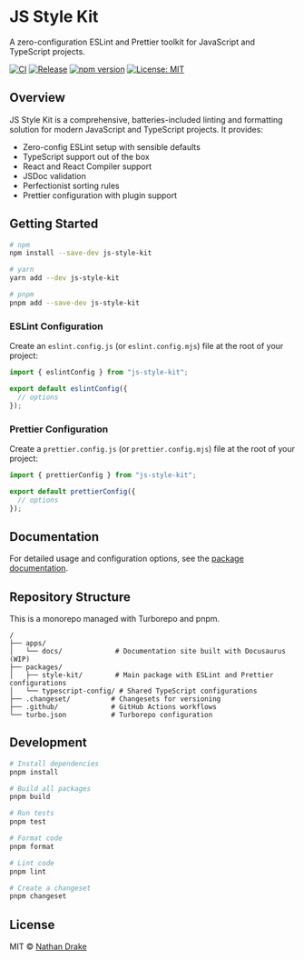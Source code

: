 # JS Style Kit

A zero-configuration ESLint and Prettier toolkit for JavaScript and TypeScript projects.

[![CI](https://github.com/drake-nathan/js-style-kit/actions/workflows/ci.yaml/badge.svg)](https://github.com/drake-nathan/js-style-kit/actions/workflows/ci.yaml)
[![Release](https://github.com/drake-nathan/js-style-kit/actions/workflows/release.yaml/badge.svg)](https://github.com/drake-nathan/js-style-kit/actions/workflows/release.yaml)
[![npm version](https://img.shields.io/npm/v/js-style-kit.svg)](https://www.npmjs.com/package/js-style-kit)
[![License: MIT](https://img.shields.io/badge/License-MIT-yellow.svg)](https://opensource.org/licenses/MIT)

## Overview

JS Style Kit is a comprehensive, batteries-included linting and formatting solution for modern JavaScript and TypeScript projects. It provides:

- Zero-config ESLint setup with sensible defaults
- TypeScript support out of the box
- React and React Compiler support
- JSDoc validation
- Perfectionist sorting rules
- Prettier configuration with plugin support

## Getting Started

```bash
# npm
npm install --save-dev js-style-kit

# yarn
yarn add --dev js-style-kit

# pnpm
pnpm add --save-dev js-style-kit
```

### ESLint Configuration

Create an `eslint.config.js` (or `eslint.config.mjs`) file at the root of your project:

```js
import { eslintConfig } from "js-style-kit";

export default eslintConfig({
  // options
});
```

### Prettier Configuration

Create a `prettier.config.js` (or `prettier.config.mjs`) file at the root of your project:

```js
import { prettierConfig } from "js-style-kit";

export default prettierConfig({
  // options
});
```

## Documentation

For detailed usage and configuration options, see the [package documentation](./packages/style-kit/README.md).

## Repository Structure

This is a monorepo managed with Turborepo and pnpm.

```
/
├── apps/
│   └── docs/             # Documentation site built with Docusaurus (WIP)
├── packages/
│   ├── style-kit/        # Main package with ESLint and Prettier configurations
│   └── typescript-config/ # Shared TypeScript configurations
├── .changeset/          # Changesets for versioning
├── .github/             # GitHub Actions workflows
└── turbo.json           # Turborepo configuration
```

## Development

```bash
# Install dependencies
pnpm install

# Build all packages
pnpm build

# Run tests
pnpm test

# Format code
pnpm format

# Lint code
pnpm lint

# Create a changeset
pnpm changeset
```

## License

MIT © [Nathan Drake](https://github.com/drake-nathan)
